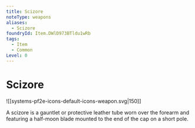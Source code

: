 ```yaml
---
title: Scizore
noteType: weapons
aliases:
  - Scizore
foundryId: Item.DWlD973BTldu1wRb
tags:
  - Item
  - Common
Level: 0
---
```


# Scizore
![[systems-pf2e-icons-default-icons-weapon.svg|150]]

A scizore is a gauntlet or protective leather tube worn over the forearm and featuring a half-moon blade mounted to the end of the cap on a short pole.
